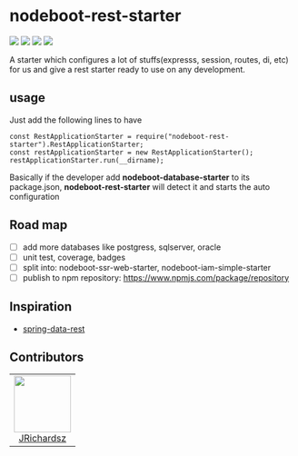 # nodeboot-rest-starter

![](./coverage/lines.svg) ![](./coverage/statements.svg) ![](./coverage/branches.svg) ![](./coverage/functions.svg)

A starter which configures a lot of stuffs(expresss, session, routes, di, etc) for us and give a rest starter ready to use on any development.

## usage

Just add the following lines to have
```
const RestApplicationStarter = require("nodeboot-rest-starter").RestApplicationStarter;
const restApplicationStarter = new RestApplicationStarter();
restApplicationStarter.run(__dirname);
```

Basically if the developer add **nodeboot-database-starter** to its package.json, **nodeboot-rest-starter** will detect it and starts the auto configuration

## Road map

- [ ] add more databases like postgress, sqlserver, oracle
- [ ] unit test, coverage, badges
- [ ] split into: nodeboot-ssr-web-starter, nodeboot-iam-simple-starter
- [ ] publish to npm repository: https://www.npmjs.com/package/repository

## Inspiration

- [spring-data-rest](https://github.com/spring-projects/spring-data-rest)

## Contributors

<table>
  <tbody>
    <td style="text-align: center;" >
      <img src="https://avatars0.githubusercontent.com/u/3322836?s=460&v=4" width="100px;"/>
      <br />
      <label><a href="http://jrichardsz.github.io/">JRichardsz</a></label>
      <br />
    </td>    
  </tbody>
</table>
